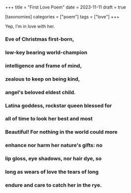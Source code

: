 +++
title = "First Love Poem"
date = 2023-11-11
draft = true

[taxonomies]
categories = ["poem"]
tags = ["love"]
+++

Yep, I'm in love with her.

<!-- more -->

### **E**ve of Christmas first-born,

### **l**ow-key bearing world-champion

### **i**ntelligence and frame of mind,

### **z**ealous to keep on being kind,

### **a**ngel's beloved eldest child.

### **L**atina goddess, rockstar queen blessed for

### **a**ll of time to look her best and most

### **B**eautiful! For nothing in the world could more

### **e**nhance nor harm her nature's gifts: no

### **l**ip gloss, eye shadows, nor hair dye, so

### **l**ong as wears of love the tears of long

### **e**ndure and care to catch her in the rye.
